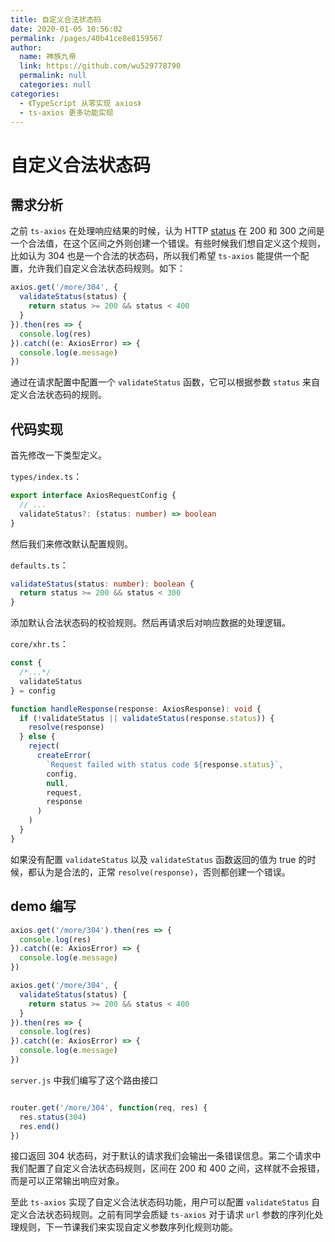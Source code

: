```yaml
---
title: 自定义合法状态码
date: 2020-01-05 10:56:02
permalink: /pages/40b41ce8e8159567
author: 
  name: 神族九帝
  link: https://github.com/wu529778790
  permalink: null
  categories: null
categories: 
  - 《TypeScript 从零实现 axios》
  - ts-axios 更多功能实现
---
```

# 自定义合法状态码

## 需求分析

之前 `ts-axios` 在处理响应结果的时候，认为 HTTP [status](https://developer.mozilla.org/en-US/docs/Web/API/XMLHttpRequest/status) 在 200 和 300 之间是一个合法值，在这个区间之外则创建一个错误。有些时候我们想自定义这个规则，比如认为 304 也是一个合法的状态码，所以我们希望 `ts-axios` 能提供一个配置，允许我们自定义合法状态码规则。如下：

```typescript
axios.get('/more/304', {
  validateStatus(status) {
    return status >= 200 && status < 400
  }
}).then(res => {
  console.log(res)
}).catch((e: AxiosError) => {
  console.log(e.message)
})
```

通过在请求配置中配置一个 `validateStatus` 函数，它可以根据参数 `status` 来自定义合法状态码的规则。

## 代码实现

首先修改一下类型定义。

`types/index.ts`：

```typescript
export interface AxiosRequestConfig {
  // ...
  validateStatus?: (status: number) => boolean
}
```

然后我们来修改默认配置规则。

`defaults.ts`：

```typescript
validateStatus(status: number): boolean {
  return status >= 200 && status < 300
}
```

添加默认合法状态码的校验规则。然后再请求后对响应数据的处理逻辑。

`core/xhr.ts`：

```typescript
const {
  /*...*/
  validateStatus
} = config

function handleResponse(response: AxiosResponse): void {
  if (!validateStatus || validateStatus(response.status)) {
    resolve(response)
  } else {
    reject(
      createError(
        `Request failed with status code ${response.status}`,
        config,
        null,
        request,
        response
      )
    )
  }
}
```

如果没有配置 `validateStatus` 以及 `validateStatus` 函数返回的值为 true 的时候，都认为是合法的，正常 `resolve(response)`，否则都创建一个错误。

## demo 编写

```typescript
axios.get('/more/304').then(res => {
  console.log(res)
}).catch((e: AxiosError) => {
  console.log(e.message)
})

axios.get('/more/304', {
  validateStatus(status) {
    return status >= 200 && status < 400
  }
}).then(res => {
  console.log(res)
}).catch((e: AxiosError) => {
  console.log(e.message)
})
```

`server.js` 中我们编写了这个路由接口

```javascript

router.get('/more/304', function(req, res) {
  res.status(304)
  res.end()
})
```

接口返回 304 状态码，对于默认的请求我们会输出一条错误信息。第二个请求中我们配置了自定义合法状态码规则，区间在 200 和 400 之间，这样就不会报错，而是可以正常输出响应对象。

至此 `ts-axios` 实现了自定义合法状态码功能，用户可以配置 `validateStatus` 自定义合法状态码规则。之前有同学会质疑 `ts-axios` 对于请求 `url` 参数的序列化处理规则，下一节课我们来实现自定义参数序列化规则功能。
